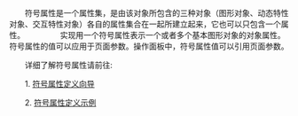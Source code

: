 　　符号属性是一个属性集，是由该对象所包含的三种对象（图形对象、动态特性对象、交互特性对象）各自的属性集合在一起所建立起来，它也可以只包含一个属性。
　　
　　实现用一个符号属性表示一个或者多个基本图形对象的对象属性。符号属性的值可以应用于页面参数。操作面板中，符号属性值可以引用页面参数。

　　详细了解符号属性请前往:

　　1. [符号属性定义向导](符号属性定义向导.md)
  
　　2. [符号属性定义示例](符号属性定义示例.md)